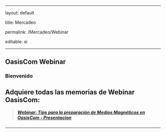 ﻿---
layout: default
title: Mercadeo
permalink: /Mercadeo/Webinar
editable: si
---

## OasisCom Webinar
### Bienvenido

Adquiere todas las memorias de Webinar OasisCom:
---
>##### [Webinar: Tips para la preparación de Medios Magnéticos en OasisCom - Presentacion](http://docs.oasiscom.com/Mercadeo/Webinar/Webinar28-03-2019.pptx)





---------------------------------------------------------------



